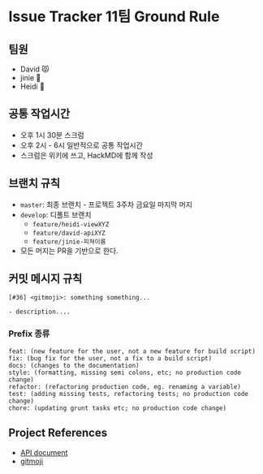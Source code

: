 # Issue Tracker 11팀 Ground Rule

## 팀원

* David :pouting_cat: 
* jinie 👾
* Heidi 🌱

## 공통 작업시간

* 오후 1시 30분 스크럼
* 오후 2시 - 6시 일반적으로 공통 작업시간
* 스크럼은 위키에 쓰고, HackMD에 함께 작성

## 브랜치 규칙

* `master`: 최종 브랜치 - 프로젝트 3주차 금요일 마지막 머지
* `develop`: 디폴트 브랜치
    * `feature/heidi-viewXYZ`
    * `feature/david-apiXYZ`
    * `feature/jinie-피쳐이름`
* 모든 머지는 PR을 기반으로 한다.

## 커밋 메시지 규칙

```
[#36] <gitmoji>: something something...

- description....
```

### Prefix 종류

```
feat: (new feature for the user, not a new feature for build script)
fix: (bug fix for the user, not a fix to a build script)
docs: (changes to the documentation)
style: (formatting, missing semi colons, etc; no production code change)
refactor: (refactoring production code, eg. renaming a variable)
test: (adding missing tests, refactoring tests; no production code change)
chore: (updating grunt tasks etc; no production code change)
```

## Project References

- [API document](https://docs.google.com/spreadsheets/d/16BSLehuiq9vp3ehZo9JIok8bvAGYTG746mBtlLmUlRE/edit#gid=0)
- [gitmoji](https://gitmoji.carloscuesta.me)

